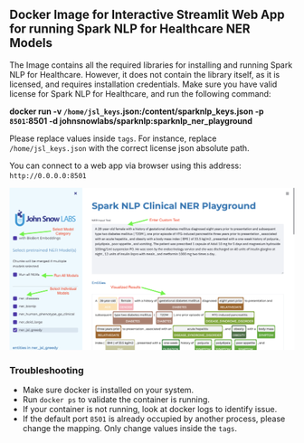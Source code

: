 ## Docker Image for Interactive Streamlit Web App for running Spark NLP for Healthcare NER Models

The Image contains all the required libraries for installing and running Spark NLP for Healthcare. However, it does not contain the library itself, as it is licensed, and requires installation credentials. Make sure you have valid license for Spark NLP for Healthcare, and run the following command:

**docker run -v `/home/jsl_keys`.json:/content/sparknlp_keys.json -p `8501`:8501 -d johnsnowlabs/sparknlp:sparknlp_ner_playground**

Please replace values inside `tags`. For instance, replace `/home/jsl_keys.json` with the correct license json absolute path.

You can connect to a web app via browser using this address: `http://0.0.0.0:8501`

![explanation](https://raw.githubusercontent.com/JohnSnowLabs/spark-nlp-workshop/master/jupyter/docker_image_nlp_hc_playground/ner_playground_exp.png)


### Troubleshooting
- Make sure docker is installed on your system.
- Run `docker ps` to validate the container is running.
- If your container is not running, look at docker logs to identify issue.
- If the default port `8501` is already occupied by another process, please change the mapping. Only change values inside the `tags`.
